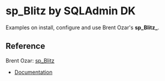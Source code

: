 # sp_Blitz by SQLAdmin DK

Examples on install, configure and use Brent Ozar's **sp_Blitz_**.

## Reference

Brent Ozar: [sp_Blitz](https://www.brentozar.com/blitz/)

- [Documentation](https://github.com/BrentOzarULTD/SQL-Server-First-Responder-Kit/tree/main?tab=readme-ov-file#sp_blitz-overall-health-check)
